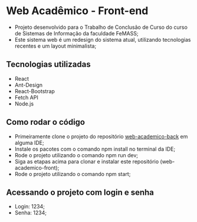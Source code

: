# Web Acadêmico - Front-end

- Projeto desenvolvido para o Trabalho de Conclusão de Curso do curso de Sistemas de Informação da faculdade FeMASS; 
- Este sistema web é um redesign do sistema atual, utilizando tecnologias recentes e um layout minimalista;

## Tecnologias utilizadas
- React
- Ant-Design
- React-Bootstrap
- Fetch API
- Node.js

## Como rodar o código
- Primeiramente clone o projeto do repositório <a href="https://github.com/nathaliagalante/web-academico-back">web-academico-back</a> em alguma IDE;
- Instale os pacotes com o comando npm install no terminal da IDE;
- Rode o projeto utilizando o comando npm run dev;
- Siga as etapas acima para clonar e instalar este repositório (web-academico-front);
- Rode o projeto utilizando o comando npm start;

## Acessando o projeto com login e senha
- Login: 1234;
- Senha: 1234;
